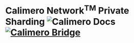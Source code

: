 # Calimero Network<sup>TM</sup> Private Sharding ![Calimero Docs](https://docs.calimero.network/) [![Calimero Bridge](https://codecov.io/gh/synthetichealth/synthea/branch/master/graph/badge.svg)](https://codecov.io/gh/synthetichealth/synthea)

